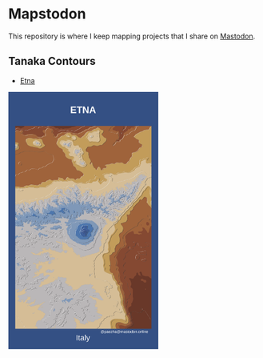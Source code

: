 
<!-- README.md is generated from README.Rmd. Please edit that file -->

# Mapstodon

<!-- badges: start -->
<!-- badges: end -->

This repository is where I keep mapping projects that I share on
[Mastodon](https://mastodon.online/@paezha).

## Tanaka Contours

-   [Etna](https://github.com/paezha/Mapstodon/tree/master/tanaka-contours-etna)

<img src="tanaka-contours-etna/etna-tanaka-contours.png" align="center" width=300 />
